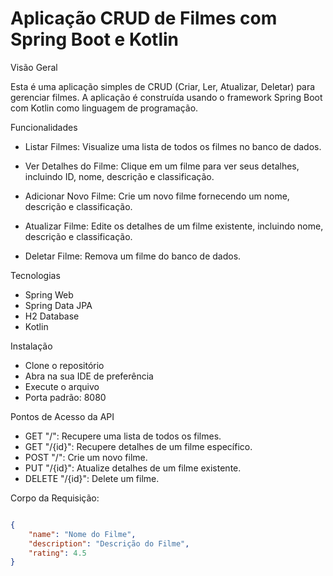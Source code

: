# Aplicação CRUD de Filmes com Spring Boot e Kotlin

Visão Geral

Esta é uma aplicação simples de CRUD (Criar, Ler, Atualizar, Deletar) para gerenciar filmes. A aplicação é construída usando o framework Spring Boot com Kotlin como linguagem de programação.

Funcionalidades
* Listar Filmes: Visualize uma lista de todos os filmes no banco de dados.

* Ver Detalhes do Filme: Clique em um filme para ver seus detalhes, incluindo ID, nome, descrição e classificação.

* Adicionar Novo Filme: Crie um novo filme fornecendo um nome, descrição e classificação.

* Atualizar Filme: Edite os detalhes de um filme existente, incluindo nome, descrição e classificação.

* Deletar Filme: Remova um filme do banco de dados.

Tecnologias
* Spring Web
* Spring Data JPA
* H2 Database
* Kotlin

Instalação
* Clone o repositório
* Abra na sua IDE de preferência
* Execute o arquivo
* Porta padrão: 8080

Pontos de Acesso da API
* GET "/": Recupere uma lista de todos os filmes.
* GET "/{id}": Recupere detalhes de um filme específico.
* POST "/": Crie um novo filme.
* PUT "/{id}": Atualize detalhes de um filme existente.
* DELETE "/{id}": Delete um filme.

Corpo da Requisição:

```json

{
    "name": "Nome do Filme",
    "description": "Descrição do Filme",
    "rating": 4.5
}
```
